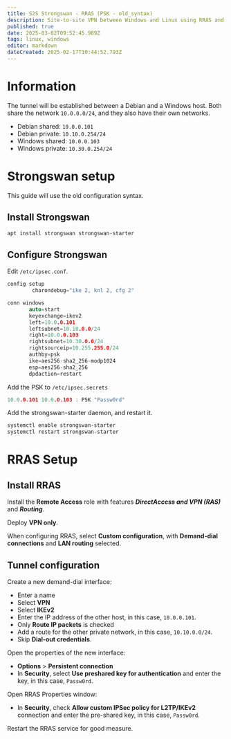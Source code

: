 ```yaml
---
title: S2S Strongswan - RRAS (PSK - old_syntax)
description: Site-to-site VPN between Windows and Linux using RRAS and Strongswan
published: true
date: 2025-03-02T09:52:45.989Z
tags: linux, windows
editor: markdown
dateCreated: 2025-02-17T10:44:52.793Z
---
```


# Information

The tunnel will be established between a Debian and a Windows host. Both share the network `10.0.0.0/24`, and they also have their own networks.

 - Debian shared: `10.0.0.101`
 - Debian private: `10.10.0.254/24`
 - Windows shared: `10.0.0.103`
 - Windows private: `10.30.0.254/24`

# Strongswan setup

This guide will use the old configuration syntax.

## Install Strongswan

```bash
apt install strongswan strongswan-starter
```

## Configure Strongswan

Edit `/etc/ipsec.conf`.

```c
config setup
        charondebug="ike 2, knl 2, cfg 2"

conn windows
       auto=start
       keyexchange=ikev2
       left=10.0.0.101
       leftsubnet=10.10.0.0/24
       right=10.0.0.103
       rightsubnet=10.30.0.0/24
       rightsourceip=10.255.255.0/24
       authby=psk
       ike=aes256-sha2_256-modp1024
       esp=aes256-sha2_256
       dpdaction=restart
```

Add the PSK to `/etc/ipsec.secrets`
```c
10.0.0.101 10.0.0.103 : PSK "Passw0rd"
```

Add the strongswan-starter daemon, and restart it.

```bash
systemctl enable strongswan-starter
systemctl restart strongswan-starter
```

# RRAS Setup

## Install RRAS

Install the **Remote Access** role with features ***DirectAccess and VPN (RAS)*** and ***Routing***.

Deploy **VPN only**.

When configuring RRAS, select **Custom configuration**, with **Demand-dial connections** and **LAN routing** selected.

## Tunnel configuration

Create a new demand-dial interface:

 - Enter a name
 - Select **VPN**
 - Select **IKEv2**
 - Enter the IP address of the other host, in this case, `10.0.0.101`.
 - Only **Route IP packets** is checked
 - Add a route for the other private network, in this case, `10.10.0.0/24`.
 - Skip **Dial-out credentials**.

Open the properties of the new interface:

 - **Options** > **Persistent connection**
 - In **Security**, select **Use preshared key for authentication** and enter the key, in this case, `Passw0rd`.

Open RRAS Properties window:

 - In **Security**, check **Allow custom IPSec policy for L2TP/IKEv2** connection and enter the pre-shared key, in this case, `Passw0rd`.

Restart the RRAS service for good measure.